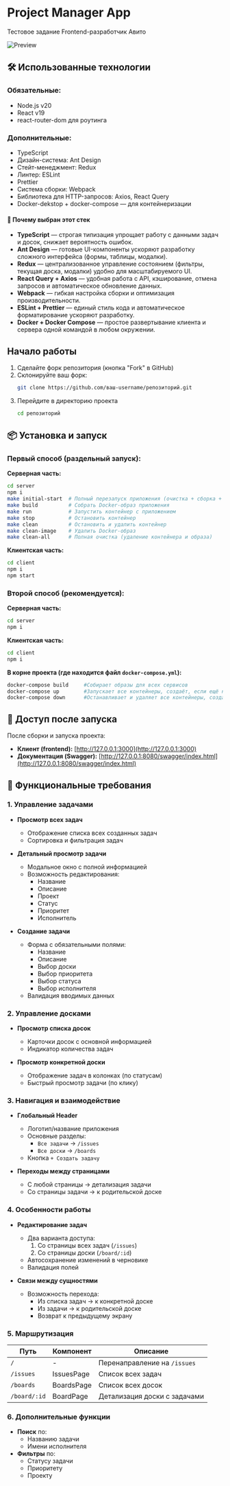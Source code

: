 # Project Manager App
Тестовое задание Frontend-разработчик Авито

![Preview](capture_20250421200909795.bmp)

## 🛠️ Использованные технологии

### Обязательные:

- Node.js v20
- React v19
- react-router-dom для роутинга

### Дополнительные:

- TypeScript
- Дизайн-система: Ant Design
- Стейт-менеджмент: Redux
- Линтер: ESLint
- Prettier
- Система сборки: Webpack
- Библиотека для HTTP-запросов: Axios, React Query
- Docker-dekstop + docker-compose — для контейнеризации

#### 🧩 Почему выбран этот стек

- **TypeScript** — строгая типизация упрощает работу с данными задач и досок, снижает вероятность ошибок.
- **Ant Design** — готовые UI-компоненты ускоряют разработку сложного интерфейса (формы, таблицы, модалки).
- **Redux** — централизованное управление состоянием (фильтры, текущая доска, модалки) удобно для масштабируемого UI.
- **React Query + Axios** — удобная работа с API, кэширование, отмена запросов и автоматическое обновление данных.
- **Webpack** — гибкая настройка сборки и оптимизация производительности.
- **ESLint + Prettier** — единый стиль кода и автоматическое форматирование ускоряют разработку.
- **Docker + Docker Compose** — простое развертывание клиента и сервера одной командой в любом окружении.

## Начало работы

1. Сделайте форк репозитория (кнопка "Fork" в GitHub)
2. Склонируйте ваш форк:
   ```bash
   git clone https://github.com/ваш-username/репозиторий.git
   ```
3. Перейдите в директорию проекта
   ```bash
   cd репозиторий
   ```

## 📦 Установка и запуск

### Первый способ (раздельный запуск):

**Серверная часть:**

```bash
cd server
npm i
make initial-start  # Полный перезапуск приложения (очистка + сборка + запуск)
make build          # Собрать Docker-образ приложения
make run            # Запустить контейнер с приложением
make stop           # Остановить контейнер
make clean          # Остановить и удалить контейнер
make clean-image    # Удалить Docker-образ
make clean-all      # Полная очистка (удаление контейнера и образа)

```

**Клиентская часть:**

```bash
cd client
npm i
npm start

```

### Второй способ (рекомендуется):
**Серверная часть:**

```bash
cd server
npm i

```
**Клиентская часть:**

```bash
cd client
npm i

```
**В корне проекта (где находится файл `docker-compose.yml`):**

```bash
docker-compose build     #Собирает образы для всех сервисов
docker-compose up        #Запускает все контейнеры, создаёт, если ещё не созданы
docker-compose down      #Останавливает и удаляет все контейнеры, созданные `up`

```

## 🚀 Доступ после запуска

После сборки и запуска проекта:

- **Клиент (frontend):** [http://127.0.0.1:3000](http://127.0.0.1:3000)
- **Документация (Swagger):** [http://127.0.0.1:8080/swagger/index.html](http://127.0.0.1:8080/swagger/index.html)


## 📌 Функциональные требования

### 1. Управление задачами
- **Просмотр всех задач**
  - Отображение списка всех созданных задач
  - Сортировка и фильтрация задач

- **Детальный просмотр задачи**
  - Модальное окно с полной информацией
  - Возможность редактирования:
    - Название
    - Описание
    - Проект
    - Статус
    - Приоритет
    - Исполнитель

- **Создание задачи**
  - Форма с обязательными полями:
    - Название 
    - Описание
    - Выбор доски
    - Выбор приоритета
    - Выбор статуса
    - Выбор исполнителя
  - Валидация вводимых данных

### 2. Управление досками
- **Просмотр списка досок**
  - Карточки досок с основной информацией
  - Индикатор количества задач

- **Просмотр конкретной доски**
  - Отображение задач в колонках (по статусам)
  - Быстрый просмотр задачи (по клику)

### 3. Навигация и взаимодействие
- **Глобальный Header**
  - Логотип/название приложения
  - Основные разделы:
    - `Все задачи` → `/issues`
    - `Все доски` → `/boards`
  - Кнопка `+ Создать задачу`

- **Переходы между страницами**
  - С любой страницы → детализация задачи
  - Со страницы задачи → к родительской доске

### 4. Особенности работы
- **Редактирование задач**
  - Два варианта доступа:
    1. Со страницы всех задач (`/issues`)
    2. Со страницы доски (`/board/:id`)
  - Автосохранение изменений в черновике
  - Валидация полей

- **Связи между сущностями**
  - Возможность перехода:
    - Из списка задач → к конкретной доске
    - Из задачи → к родительской доске
    - Возврат к предыдущему экрану

### 5. Маршрутизация
| Путь | Компонент | Описание |
|------|-----------|----------|
| `/` |-| Перенаправление на `/issues` |
| `/issues` | IssuesPage | Список всех задач |
| `/boards` | BoardsPage | Список всех досок |
| `/board/:id` | BoardPage | Детализация доски с задачами |

### 6. Дополнительные функции
- **Поиск** по:
  -  Названию задачи
  -  Имени исполнителя
- **Фильтры** по:
  - Статусу задачи
  - Приоритету
  - Проекту

